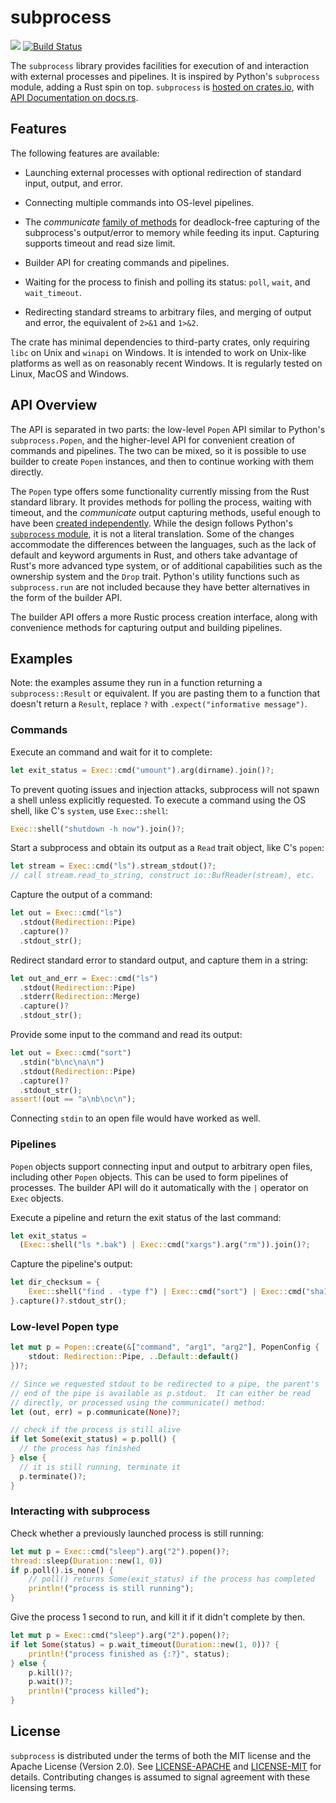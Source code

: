 # subprocess

[![](http://meritbadge.herokuapp.com/subprocess)](https://crates.io/crates/subprocess)
[![Build Status](https://travis-ci.org/hniksic/rust-subprocess.svg?branch=master)](https://travis-ci.org/hniksic/rust-subprocess)

The `subprocess` library provides facilities for execution of and
interaction with external processes and pipelines.  It is inspired by
Python's `subprocess` module, adding a Rust spin on top.  `subprocess`
is [hosted on crates.io](https://crates.io/crates/subprocess), with
[API Documentation on docs.rs](https://docs.rs/subprocess/).

## Features

The following features are available:

* Launching external processes with optional redirection of standard
  input, output, and error.

* Connecting multiple commands into OS-level pipelines.

* The *communicate* [family of
  methods](https://docs.rs/subprocess/latest/subprocess/struct.Popen.html#method.communicate_start)
  for deadlock-free capturing of the subprocess's output/error to
  memory while feeding its input.  Capturing supports timeout and read
  size limit.

* Builder API for creating commands and pipelines.

* Waiting for the process to finish and polling its status: `poll`,
  `wait`, and `wait_timeout`.

* Redirecting standard streams to arbitrary files, and merging of
  output and error, the equivalent of `2>&1` and `1>&2`.

The crate has minimal dependencies to third-party crates, only
requiring `libc` on Unix and `winapi` on Windows.  It is intended to
work on Unix-like platforms as well as on reasonably recent Windows.
It is regularly tested on Linux, MacOS and Windows.

## API Overview

The API is separated in two parts: the low-level `Popen` API similar
to Python's `subprocess.Popen`, and the higher-level API for
convenient creation of commands and pipelines.  The two can be mixed,
so it is possible to use builder to create `Popen` instances, and then
to continue working with them directly.

The `Popen` type offers some functionality currently missing from the
Rust standard library.  It provides methods for polling the process,
waiting with timeout, and the *communicate* output capturing methods,
useful enough to have been [created
independently](https://crates.io/crates/subprocess-communicate).
While the design follows Python's [`subprocess`
module](https://docs.python.org/3/library/subprocess.html#popen-constructor),
it is not a literal translation.  Some of the changes accommodate the
differences between the languages, such as the lack of default and
keyword arguments in Rust, and others take advantage of Rust's more
advanced type system, or of additional capabilities such as the
ownership system and the `Drop` trait.  Python's utility functions
such as `subprocess.run` are not included because they have better
alternatives in the form of the builder API.

The builder API offers a more Rustic process creation interface, along
with convenience methods for capturing output and building pipelines.

## Examples

Note: the examples assume they run in a function returning a
`subprocess::Result` or equivalent. If you are pasting them to a
function that doesn't return a `Result`, replace `?` with
`.expect("informative message")`.

### Commands

Execute an command and wait for it to complete:

```rust
let exit_status = Exec::cmd("umount").arg(dirname).join()?;
```

To prevent quoting issues and injection attacks, subprocess will not
spawn a shell unless explicitly requested.  To execute a command using
the OS shell, like C's `system`, use `Exec::shell`:

```rust
Exec::shell("shutdown -h now").join()?;
```

Start a subprocess and obtain its output as a `Read` trait object,
like C's `popen`:

```rust
let stream = Exec::cmd("ls").stream_stdout()?;
// call stream.read_to_string, construct io::BufReader(stream), etc.
```

Capture the output of a command:

```rust
let out = Exec::cmd("ls")
  .stdout(Redirection::Pipe)
  .capture()?
  .stdout_str();
```

Redirect standard error to standard output, and capture them in a string:

```rust
let out_and_err = Exec::cmd("ls")
  .stdout(Redirection::Pipe)
  .stderr(Redirection::Merge)
  .capture()?
  .stdout_str();
```

Provide some input to the command and read its output:

```rust
let out = Exec::cmd("sort")
  .stdin("b\nc\na\n")
  .stdout(Redirection::Pipe)
  .capture()?
  .stdout_str();
assert!(out == "a\nb\nc\n");
```

Connecting `stdin` to an open file would have worked as well.

### Pipelines

`Popen` objects support connecting input and output to arbitrary open
files, including other `Popen` objects.  This can be used to form
pipelines of processes.  The builder API will do it automatically with
the `|` operator on `Exec` objects.

Execute a pipeline and return the exit status of the last command:

```rust
let exit_status =
  (Exec::shell("ls *.bak") | Exec::cmd("xargs").arg("rm")).join()?;
```

Capture the pipeline's output:

```rust
let dir_checksum = {
    Exec::shell("find . -type f") | Exec::cmd("sort") | Exec::cmd("sha1sum")
}.capture()?.stdout_str();
```

### Low-level Popen type

```rust
let mut p = Popen::create(&["command", "arg1", "arg2"], PopenConfig {
    stdout: Redirection::Pipe, ..Default::default()
})?;

// Since we requested stdout to be redirected to a pipe, the parent's
// end of the pipe is available as p.stdout.  It can either be read
// directly, or processed using the communicate() method:
let (out, err) = p.communicate(None)?;

// check if the process is still alive
if let Some(exit_status) = p.poll() {
  // the process has finished
} else {
  // it is still running, terminate it
  p.terminate()?;
}
```

### Interacting with subprocess

Check whether a previously launched process is still running:

```rust
let mut p = Exec::cmd("sleep").arg("2").popen()?;
thread::sleep(Duration::new(1, 0))
if p.poll().is_none() {
    // poll() returns Some(exit_status) if the process has completed
    println!("process is still running");
}
```

Give the process 1 second to run, and kill it if it didn't complete by
then.

```rust
let mut p = Exec::cmd("sleep").arg("2").popen()?;
if let Some(status) = p.wait_timeout(Duration::new(1, 0))? {
    println!("process finished as {:?}", status);
} else {
    p.kill()?;
    p.wait()?;
    println!("process killed");
}
```

## License

`subprocess` is distributed under the terms of both the MIT license
and the Apache License (Version 2.0).  See
[LICENSE-APACHE](LICENSE-APACHE) and [LICENSE-MIT](LICENSE-MIT) for
details.  Contributing changes is assumed to signal agreement with
these licensing terms.
